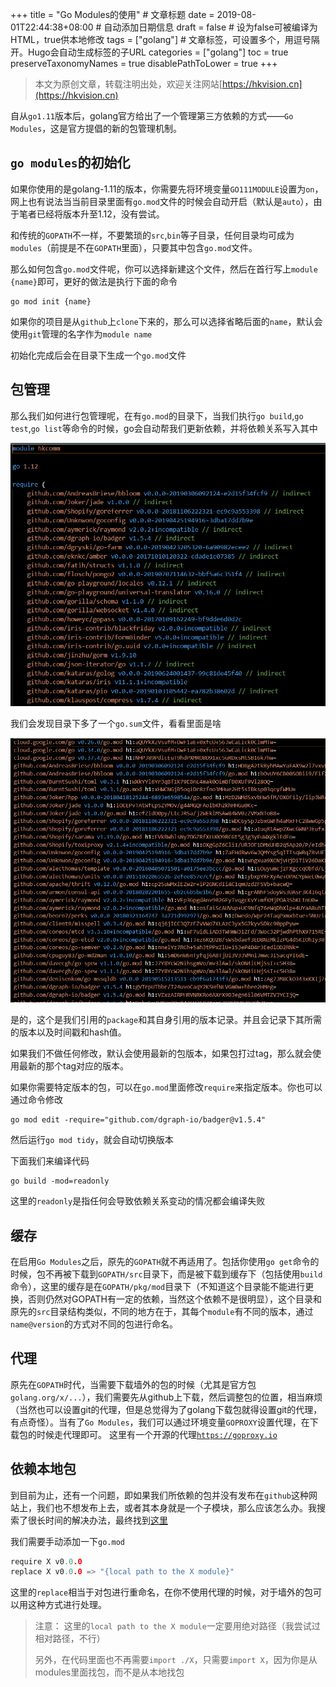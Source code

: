 +++
title = "Go Modules的使用"  # 文章标题
date = 2019-08-01T22:44:38+08:00  # 自动添加日期信息
draft = false  # 设为false可被编译为HTML，true供本地修改
tags = ["golang"]  # 文章标签，可设置多个，用逗号隔开。Hugo会自动生成标签的子URL
categories = ["golang"]
toc = true
preserveTaxonomyNames = true
disablePathToLower = true
+++

> 本文为原创文章，转载注明出处，欢迎关注网站[https://hkvision.cn](https://hkvision.cn)

自从`go1.11`版本后，golang官方给出了一个管理第三方依赖的方式——`Go Modules`，这是官方提倡的新的包管理机制。

## `go modules`的初始化
如果你使用的是golang-1.11的版本，你需要先将环境变量`GO111MODULE`设置为`on`，网上也有说法当当前目录里面有`go.mod`文件的时候会自动开启（默认是`auto`），由于笔者已经将版本升至1.12，没有尝试。

和传统的`GOPATH`不一样，不要繁琐的`src`,`bin`等子目录，任何目录均可成为`modules`（前提是不在`GOPATH`里面），只要其中包含`go.mod`文件。

那么如何包含`go.mod`文件呢，你可以选择新建这个文件，然后在首行写上`module {name}`即可，更好的做法是执行下面的命令
``` shell
go mod init {name}
```

如果你的项目是从`github`上`clone`下来的，那么可以选择省略后面的`name`，默认会使用`git`管理的名字作为`module name`

初始化完成后会在目录下生成一个`go.mod`文件

## 包管理
那么我们如何进行包管理呢，在有`go.mod`的目录下，当我们执行`go build`,`go test`,`go list`等命令的时候，go会自动帮我们更新依赖，并将依赖关系写入其中

![show](https://raw.githubusercontent.com/HaoKunT/github-content/master/content/blog/post/using-go-modules/go-modules-show.PNG)

我们会发现目录下多了一个`go.sum`文件，看看里面是啥

![sum](https://raw.githubusercontent.com/HaoKunT/github-content/master/content/blog/post/using-go-modules/go-modules-sum.PNG)

是的，这个是我们引用的`package`和其自身引用的版本记录。并且会记录下其所需的版本以及时间戳和hash值。

如果我们不做任何修改，默认会使用最新的包版本，如果包打过tag，那么就会使用最新的那个tag对应的版本。

如果你需要特定版本的包，可以在`go.mod`里面修改`require`来指定版本。你也可以通过命令修改
``` shell
go mod edit -require="github.com/dgraph-io/badger@v1.5.4"
```
然后运行`go mod tidy`，就会自动切换版本

下面我们来编译代码
``` shell
go build -mod=readonly
```
这里的`readonly`是指任何会导致依赖关系变动的情况都会编译失败

## 缓存
在启用`Go Modules`之后，原先的`GOPATH`就不再适用了。包括你使用`go get`命令的时候，包不再被下载到`GOPATH/src`目录下，而是被下载到缓存下（包括使用`build`命令），这里的缓存是在`GOPATH/pkg/mod`目录下（不知道这个目录能不能进行更换，否则仍然对GOPATH有一定的依赖，当然这个依赖不是很明显），这个目录和原先的`src`目录结构类似，不同的地方在于，其每个`module`有不同的版本，通过`name@version`的方式对不同的包进行命名。

## 代理
原先在`GOPATH`时代，当需要下载墙外的包的时候（尤其是官方包`golang.org/x/...`），我们需要先从github上下载，然后调整包的位置，相当麻烦（当然也可以设置git的代理，但是总觉得为了golang下载包就得设置git的代理，有点奇怪）。当有了`Go Modules`，我们可以通过环境变量`GOPROXY`设置代理，在下载包的时候走代理即可。
这里有一个开源的代理[`https://goproxy.io`](https://goproxy.io)

## 依赖本地包
到目前为止，还有一个问题，即如果我们所依赖的包并没有发布在`github`这种网站上，我们也不想发布上去，或者其本身就是一个子模块，那么应该怎么办。我搜索了很长时间的解决办法，最终找到[这里]([https://](https://stackoverflow.com/questions/52123627/how-do-i-resolve-cannot-find-module-for-path-x-importing-a-local-go-module))

我们需要手动添加一下`go.mod`
``` go
require X v0.0.0
replace X v0.0.0 => "{local path to the X module}"
```
这里的`replace`相当于对包进行重命名，在你不使用代理的时候，对于墙外的包可以用这种方式进行处理。

> 注意：
> 这里的`local path to the X module`一定要用绝对路径（我尝试过相对路径，不行）
>
> 另外，在代码里面也不再需要`import ./X`，只需要`import X`，因为你是从modules里面找包，而不是从本地找包


